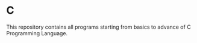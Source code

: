 # C
This repository contains all programs starting from basics to advance of C Programming Language.
